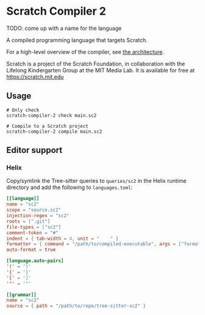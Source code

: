 # Scratch Compiler 2

TODO: come up with a name for the language

A compiled programming language that targets Scratch.

For a high-level overview of the compiler, see [the architecture](docs/architecture.md).

Scratch is a project of the Scratch Foundation, in collaboration with the
Lifelong Kindergarten Group at the MIT Media Lab. It is available for free at
<https://scratch.mit.edu>

## Usage

```shell
# Only check
scratch-compiler-2 check main.sc2

# Compile to a Scratch project
scratch-compiler-2 compile main.sc2
```

## Editor support

### Helix

Copy/symlink the Tree-sitter queries to `queries/sc2` in the Helix runtime
directory and add the following to `languages.toml`:

```toml
[[language]]
name = "sc2"
scope = "source.sc2"
injection-regex = "sc2"
roots = [".git"]
file-types = ["sc2"]
comment-token = "#"
indent = { tab-width = 4, unit = "    " }
formatter = { command = "/path/to/compiled-executable", args = ["format"] }
auto-format = true

[language.auto-pairs]
'(' = ')'
'{' = '}'
'[' = ']'
'"' = '"'

[[grammar]]
name = "sc2"
source = { path = "/path/to/repo/tree-sitter-sc2" }
```
